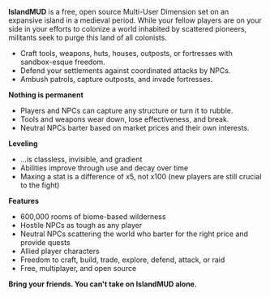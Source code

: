 **IslandMUD** is a free, open source Multi-User Dimension set on an expansive island in a medieval period. While your fellow players are on your side in your efforts to colonize a world inhabited by scattered pioneers, militants seek to purge this land of all colonists.

- Craft tools, weapons, huts, houses, outposts, or fortresses with sandbox-esque freedom.
- Defend your settlements against coordinated attacks by NPCs.
- Ambush patrols, capture outposts, and invade fortresses.

**Nothing is permanent**
- Players and NPCs can capture any structure or turn it to rubble.
- Tools and weapons wear down, lose effectiveness, and break.
- Neutral NPCs barter based on market prices and their own interests.

**Leveling**
- ...is classless, invisible, and gradient
- Abilities improve through use and decay over time
- Maxing a stat is a difference of x5, not x100 (new players are still crucial to the fight)

**Features**
- 600,000 rooms of biome-based wilderness
- Hostile NPCs as tough as any player
- Neutral NPCs scattering the world who barter for the right price and provide quests
- Allied player characters
- Freedom to craft, build, trade, explore, defend, attack, or raid
- Free, multiplayer, and open source

**Bring your friends. You can't take on IslandMUD alone.**
